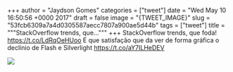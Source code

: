 
+++
author = "Jaydson Gomes"
categories = ["tweet"]
date = "Wed May 10 16:50:56 +0000 2017"
draft = false
image = "{TWEET_IMAGE}"
slug = "53fcb6309a7a4d0305587aecc7807a900ae5d44b"
tags = ["tweet"]
title = """StackOverflow trends, que..."""
+++
StackOverflow trends, que foda! https://t.co/LdRqOeHUoo E que satisfação que da ver de forma gráfica o declínio de Flash e Silverlight https://t.co/aY7ILHeDEV

![](/images/tweet-media/862349244639961090-C_etwDZXoAE4q2o.jpg)